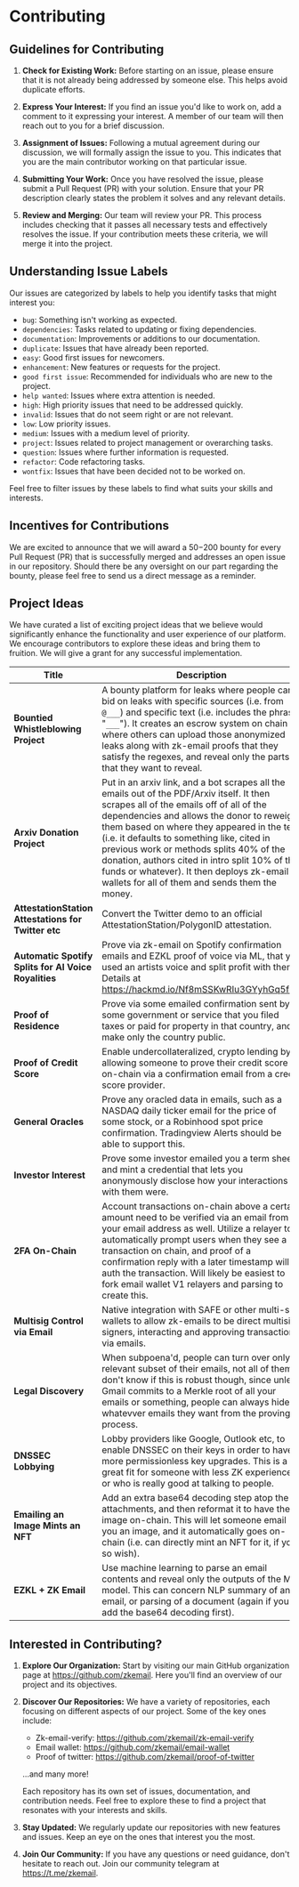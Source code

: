 # Contributing 

## Guidelines for Contributing 

1. **Check for Existing Work:** Before starting on an issue, please ensure that it is not already being addressed by someone else. This helps avoid duplicate efforts.

2. **Express Your Interest:** If you find an issue you'd like to work on, add a comment to it expressing your interest. A member of our team will then reach out to you for a brief discussion.

3. **Assignment of Issues:** Following a mutual agreement during our discussion, we will formally assign the issue to you. This indicates that you are the main contributor working on that particular issue.

4. **Submitting Your Work:** Once you have resolved the issue, please submit a Pull Request (PR) with your solution. Ensure that your PR description clearly states the problem it solves and any relevant details.

5. **Review and Merging:** Our team will review your PR. This process includes checking that it passes all necessary tests and effectively resolves the issue. If your contribution meets these criteria, we will merge it into the project.

## Understanding Issue Labels

Our issues are categorized by labels to help you identify tasks that might interest you:

- `bug`: Something isn't working as expected.
- `dependencies`: Tasks related to updating or fixing dependencies.
- `documentation`: Improvements or additions to our documentation.
- `duplicate`: Issues that have already been reported.
- `easy`: Good first issues for newcomers.
- `enhancement`: New features or requests for the project.
- `good first issue`: Recommended for individuals who are new to the project.
- `help wanted`: Issues where extra attention is needed.
- `high`: High priority issues that need to be addressed quickly.
- `invalid`: Issues that do not seem right or are not relevant.
- `low`: Low priority issues.
- `medium`: Issues with a medium level of priority.
- `project`: Issues related to project management or overarching tasks.
- `question`: Issues where further information is requested.
- `refactor`: Code refactoring tasks.
- `wontfix`: Issues that have been decided not to be worked on.

Feel free to filter issues by these labels to find what suits your skills and interests.

## Incentives for Contributions
We are excited to announce that we will award a $50-$200 bounty for every Pull Request (PR) that is successfully merged and addresses an open issue in our repository. Should there be any oversight on our part regarding the bounty, please feel free to send us a direct message as a reminder.

## Project Ideas
We have curated a list of exciting project ideas that we believe would significantly enhance the functionality and user experience of our platform. We encourage contributors to explore these ideas and bring them to fruition. We will give a grant for any successful implementation.


| Title | Description |
|-------|-------------|
| **Bountied Whistleblowing Project** | A bounty platform for leaks where people can bid on leaks with specific sources (i.e. from `@___`) and specific text (i.e. includes the phrase "`___`"). It creates an escrow system on chain where others can upload those anonymized leaks along with zk-email proofs that they satisfy the regexes, and reveal only the parts that they want to reveal. |
| **Arxiv Donation Project** | Put in an arxiv link, and a bot scrapes all the emails out of the PDF/Arxiv itself. It then scrapes all of the emails off of all of the dependencies and allows the donor to reweight them based on where they appeared in the text (i.e. it defaults to something like, cited in previous work or methods splits 40% of the donation, authors cited in intro split 10% of the funds or whatever). It then deploys zk-email wallets for all of them and sends them the money. |
| **AttestationStation Attestations for Twitter etc** | Convert the Twitter demo to an official AttestationStation/PolygonID attestation. |
| **Automatic Spotify Splits for AI Voice Royalities** | Prove via zk-email on Spotify confirmation emails and EZKL proof of voice via ML, that you used an artists voice and split profit with them. Details at https://hackmd.io/Nf8mSSKwRIu3GYyhGq5f9A |
| **Proof of Residence** | Prove via some emailed confirmation sent by some government or service that you filed taxes or paid for property in that country, and make only the country public. |
| **Proof of Credit Score** | Enable undercollateralized, crypto lending by allowing someone to prove their credit score on-chain via a confirmation email from a credit score provider. |
| **General Oracles** | Prove any oracled data in emails, such as a NASDAQ daily ticker email for the price of some stock, or a Robinhood spot price confirmation. Tradingview Alerts should be able to support this. |
| **Investor Interest** | Prove some investor emailed you a term sheet, and mint a credential that lets you anonymously disclose how your interactions with them were. |
| **2FA On-Chain** | Account transactions on-chain above a certain amount need to be verified via an email from your email address as well. Utilize a relayer to automatically prompt users when they see a transaction on chain, and proof of a confirmation reply with a later timestamp will auth the transaction. Will likely be easiest to fork email wallet V1 relayers and parsing to create this. |
| **Multisig Control via Email** | Native integration with SAFE or other multi-sig wallets to allow zk-emails to be direct multisig signers, interacting and approving transactions via emails. |
| **Legal Discovery** | When subpoena'd, people can turn over only a relevant subset of their emails, not all of them. I don't know if this is robust though, since unless Gmail commits to a Merkle root of all your emails or something, people can always hide whatevver emails they want from the proving process. |
| **DNSSEC Lobbying** | Lobby providers like Google, Outlook etc, to enable DNSSEC on their keys in order to have more permissionless key upgrades. This is a great fit for someone with less ZK experience or who is really good at talking to people. |
| **Emailing an Image Mints an NFT** | Add an extra base64 decoding step atop the attachments, and then reformat it to have the image on-chain. This will let someone email you an image, and it automatically goes on-chain (i.e. can directly mint an NFT for it, if you so wish). |
| **EZKL + ZK Email** | Use machine learning to parse an email contents and reveal only the outputs of the ML model. This can concern NLP summary of an email, or parsing of a document (again if you add the base64 decoding first). |


## Interested in Contributing?

1. **Explore Our Organization:** Start by visiting our main GitHub organization page at https://github.com/zkemail. Here you'll find an overview of our project and its objectives.

2. **Discover Our Repositories:** We have a variety of repositories, each focusing on different aspects of our project. Some of the key ones include:
   - Zk-email-verify: https://github.com/zkemail/zk-email-verify
   - Email wallet: https://github.com/zkemail/email-wallet
   - Proof of twitter: https://github.com/zkemail/proof-of-twitter
  
   ...and many more!

   Each repository has its own set of issues, documentation, and contribution needs. Feel free to explore these to find a project that resonates with your interests and skills.

3. **Stay Updated:** We regularly update our repositories with new features and issues. Keep an eye on the ones that interest you the most.

4. **Join Our Community:** If you have any questions or need guidance, don't hesitate to reach out. Join our community telegram at https://t.me/zkemail. 
